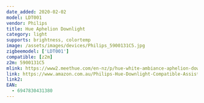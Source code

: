 ```yaml
---
date_added: 2020-02-02
model: LDT001
vendor: Philips
title: Hue Aphelion Downlight
category: light
supports: brightness, colortemp
image: /assets/images/devices/Philips_5900131C5.jpg
zigbeemodel: ['LDT001']
compatible: [z2m]
z2m: 5900131C5
mlink: https://www2.meethue.com/en-nz/p/hue-white-ambiance-aphelion-downlight/5900131C5
link: https://www.amazon.com.au/Philips-Hue-Downlight-Compatible-Assistant/dp/B071DPX7LB
link2: 
EAN:
  - 6947830431380
---
```

